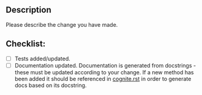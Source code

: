 ## Description
Please describe the change you have made.

## Checklist:
- [ ] Tests added/updated.
- [ ] Documentation updated. Documentation is generated from docstrings - these must be updated according to your change.
  If a new method has been added it should be referenced in [cognite.rst](https://github.com/cognitedata/cognite-sdk-python/blob/master/docs/source/cognite.rst) in order to generate docs based on its docstring.
